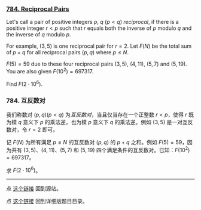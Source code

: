 ### [784. Reciprocal Pairs](https://projecteuler.net/problem=784)

Let's call a pair of positive integers $p$, $q$ ($p \lt q$) *reciprocal*, if there is a positive integer $r\lt p$ such that $r$ equals both the inverse of $p$ modulo $q$ and the inverse of $q$ modulo $p$.

For example, $(3,5)$ is one reciprocal pair for $r=2$.
Let $F(N)$ be the total sum of $p+q$ for all reciprocal pairs $(p,q)$ where $p \le N$.

$F(5)=59$ due to these four reciprocal pairs $(3,5)$, $(4,11)$, $(5,7)$ and $(5,19)$.
You are also given $F(10^2) = 697317$.

Find $F(2\cdot 10^6)$.

### 784. 互反数对

我们称数对 $(p, q) (p \lt q$) 为*互反数对*，当且仅当存在一个正整数 $r < p$，使得 $r$ 既为模 $q$ 意义下 $p$ 的乘法逆，也为模 $p$ 意义下 $q$ 的乘法逆。例如 $(3,5)$ 是一对互反数对，令 $r=2$ 即可。

记 $F(N)$ 为所有满足 $p \le N$ 的互反数对 $(p,q)$ 的 $p+q$ 之和。例如 $F(5)=59$，因为共有 $(3,5)$、$(4,11)$、$(5,7)$ 和 $(5,19)$ 四个满足条件的互反数对。已知：$F(10^2) = 697317$。

求 $F(2\cdot 10^6)$。

---

点 [这个链接](https://fsy-juruo.github.io/pe-chinese-translation/) 回到源站。

点 [这个链接](https://fsy-juruo.github.io/pe-chinese-translation/detailed_content_archives.html) 回到详细版题目目录。